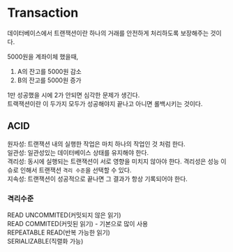 # Transaction

데이터베이스에서 트랜잭션이란 하나의 거래를 안전하게 처리하도록 보장해주는 것이다.  

5000원을 계좌이체 했을때,
1. A의 잔고를 5000원 감소
2. B의 잔고를 5000원 증가

1만 성공했을 시에 2가 안되면 심각한 문제가 생긴다.  
트랙잭션이란 이 두가지 모두가 성공해야지 끝나고 아니면 롤백시키는 것이다.  

## ACID
원자성: 트랜잭션 내의 실행한 작업은 마치 하나의 작업인 것 처럼 한다.  
일관성: 일관성있는 데이터베이스 상태를 유지해야 한다.  
격리성: 동시에 실행되는 트랜잭션이 서로 영향을 미치지 않아야 한다. 격리성은 성능 이슈로 인해서 트랜잭션 `격리 수준`을 선택할 수 있다.  
지속성: 트랜잭션이 성공적으로 끝나면 그 결과가 항상 기록되어야 한다.  

### 격리수준
READ UNCOMMITED(커밋되지 않은 읽기)  
READ COMMITED(커밋된 읽기) - 기본으로 많이 사용  
REPEATABLE READ(반복 가능한 읽기)  
SERIALIZABLE(직렬화 가능)  

